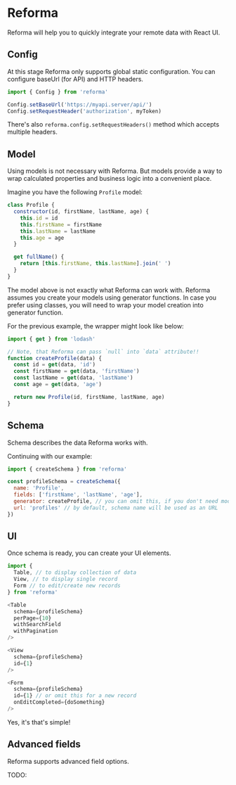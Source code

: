 # Reforma

Reforma will help you to quickly integrate your remote data with React UI.

## Config

At this stage Reforma only supports global static configuration.
You can configure baseUrl (for API) and HTTP headers.

```js
import { Config } from 'reforma'

Config.setBaseUrl('https://myapi.server/api/')
Config.setRequestHeader('authorization', myToken)
```

There's also `reforma.config.setRequestHeaders()` method which accepts multiple headers.

## Model

Using models is not necessary with Reforma. But models provide a way to wrap calculated properties and business logic into a convenient place.

Imagine you have the following `Profile` model:

```js
class Profile {
  constructor(id, firstName, lastName, age) {
    this.id = id
    this.firstName = firstName
    this.lastName = lastName
    this.age = age
  }

  get fullName() {
    return [this.firstName, this.lastName].join(' ')
  }
}
```

The model above is not exactly what Reforma can work with. Reforma assumes you create your models using generator functions. In case you prefer using classes, you will need to wrap your model creation into generator function.

For the previous example, the wrapper might look like below:

```js
import { get } from 'lodash'

// Note, that Reforma can pass `null` into `data` attribute!!
function createProfile(data) {
  const id = get(data, 'id')
  const firstName = get(data, 'firstName')
  const lastName = get(data, 'lastName')
  const age = get(data, 'age')

  return new Profile(id, firstName, lastName, age)
}
```

## Schema

Schema describes the data Reforma works with.

Continuing with our example:

```js
import { createSchema } from 'reforma'

const profileSchema = createSchema({
  name: 'Profile',
  fields: ['firstName', 'lastName', 'age'],
  generator: createProfile, // you can omit this, if you don't need models
  url: 'profiles' // by default, schema name will be used as an URL
})
```

## UI

Once schema is ready, you can create your UI elements.

```js
import {
  Table, // to display collection of data
  View, // to display single record
  Form // to edit/create new records
} from 'reforma'

<Table
  schema={profileSchema}
  perPage={10}
  withSearchField
  withPagination
/>

<View
  schema={profileSchema}
  id={1}
/>

<Form
  schema={profileSchema}
  id={1} // or omit this for a new record
  onEditCompleted={doSomething}
/>
```

Yes, it's that's simple!

## Advanced fields

Reforma supports advanced field options.

TODO:
